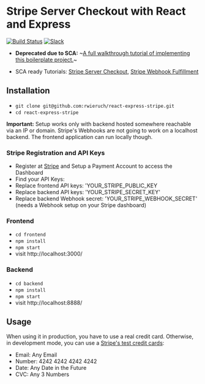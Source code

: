 # Stripe Server Checkout with React and Express

[![Build Status](https://travis-ci.org/rwieruch/react-express-stripe.svg?branch=master)](https://travis-ci.org/rwieruch/react-express-stripe) [![Slack](https://slack-the-road-to-learn-react.wieruch.com/badge.svg)](https://slack-the-road-to-learn-react.wieruch.com/)

- **Deprecated due to SCA:** ~[A full walkthrough tutorial of implementing this boilerplate project.](https://www.robinwieruch.de/react-express-stripe-payment/)~

- SCA ready Tutorials: [Stripe Server Checkout](https://stripe.com/docs/payments/checkout/server#create-one-time-payments), [Stripe Webhook Fulfillment](https://stripe.com/docs/payments/checkout/fulfillment#webhooks)

## Installation

- `git clone git@github.com:rwieruch/react-express-stripe.git`
- `cd react-express-stripe`

**Important:** Setup works only with backend hosted somewhere reachable via an IP or domain. Stripe's Webhooks are not going to work on a localhost backend. The frontend application can run locally though.

### Stripe Registration and API Keys

- Register at [Stripe](https://stripe.com/) and Setup a Payment Account to access the Dashboard
- Find your API Keys:
- Replace frontend API keys: 'YOUR_STRIPE_PUBLIC_KEY
- Replace backend API keys: 'YOUR_STRIPE_SECRET_KEY'
- Replace backend Webhook secret: 'YOUR_STRIPE_WEBHOOK_SECRET' (needs a Webhook setup on your Stripe dashboard)

### Frontend

- `cd frontend`
- `npm install`
- `npm start`
- visit http://localhost:3000/

### Backend

- `cd backend`
- `npm install`
- `npm start`
- visit http://localhost:8888/

## Usage

When using it in production, you have to use a real credit card. Otherwise, in development mode, you can use a [Stripe's test credit cards](https://stripe.com/docs/testing#cards):

- Email: Any Email
- Number: 4242 4242 4242 4242
- Date: Any Date in the Future
- CVC: Any 3 Numbers

